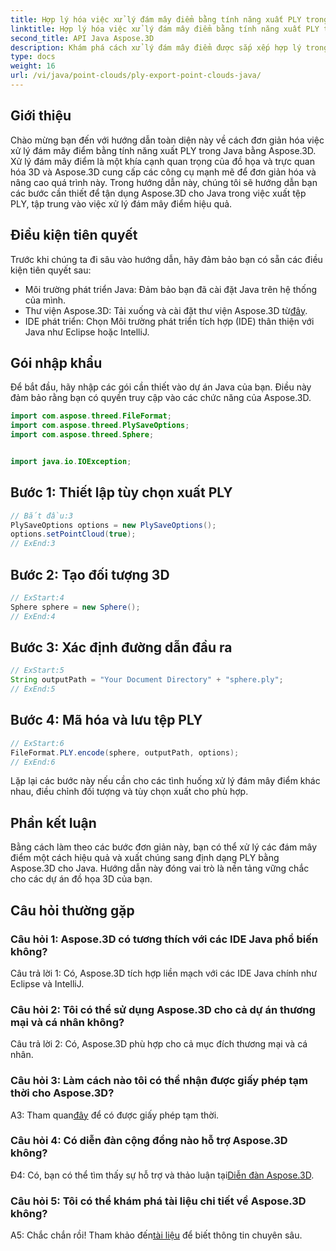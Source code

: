```yaml
---
title: Hợp lý hóa việc xử lý đám mây điểm bằng tính năng xuất PLY trong Java
linktitle: Hợp lý hóa việc xử lý đám mây điểm bằng tính năng xuất PLY trong Java
second_title: API Java Aspose.3D
description: Khám phá cách xử lý đám mây điểm được sắp xếp hợp lý trong Java với Aspose.3D. Tìm hiểu cách xuất tệp PLY một cách dễ dàng. Tăng cường các dự án đồ họa 3D của bạn với hướng dẫn từng bước của chúng tôi.
type: docs
weight: 16
url: /vi/java/point-clouds/ply-export-point-clouds-java/
---
```

## Giới thiệu

Chào mừng bạn đến với hướng dẫn toàn diện này về cách đơn giản hóa việc xử lý đám mây điểm bằng tính năng xuất PLY trong Java bằng Aspose.3D. Xử lý đám mây điểm là một khía cạnh quan trọng của đồ họa và trực quan hóa 3D và Aspose.3D cung cấp các công cụ mạnh mẽ để đơn giản hóa và nâng cao quá trình này. Trong hướng dẫn này, chúng tôi sẽ hướng dẫn bạn các bước cần thiết để tận dụng Aspose.3D cho Java trong việc xuất tệp PLY, tập trung vào việc xử lý đám mây điểm hiệu quả.

## Điều kiện tiên quyết

Trước khi chúng ta đi sâu vào hướng dẫn, hãy đảm bảo bạn có sẵn các điều kiện tiên quyết sau:

- Môi trường phát triển Java: Đảm bảo bạn đã cài đặt Java trên hệ thống của mình.
-  Thư viện Aspose.3D: Tải xuống và cài đặt thư viện Aspose.3D từ[đây](https://releases.aspose.com/3d/java/).
- IDE phát triển: Chọn Môi trường phát triển tích hợp (IDE) thân thiện với Java như Eclipse hoặc IntelliJ.

## Gói nhập khẩu

Để bắt đầu, hãy nhập các gói cần thiết vào dự án Java của bạn. Điều này đảm bảo rằng bạn có quyền truy cập vào các chức năng của Aspose.3D.

```java
import com.aspose.threed.FileFormat;
import com.aspose.threed.PlySaveOptions;
import com.aspose.threed.Sphere;


import java.io.IOException;
```

## Bước 1: Thiết lập tùy chọn xuất PLY

```java
// Bắt đầu:3
PlySaveOptions options = new PlySaveOptions();
options.setPointCloud(true);
// ExEnd:3
```

## Bước 2: Tạo đối tượng 3D

```java
// ExStart:4
Sphere sphere = new Sphere();
// ExEnd:4
```

## Bước 3: Xác định đường dẫn đầu ra

```java
// ExStart:5
String outputPath = "Your Document Directory" + "sphere.ply";
// ExEnd:5
```

## Bước 4: Mã hóa và lưu tệp PLY

```java
// ExStart:6
FileFormat.PLY.encode(sphere, outputPath, options);
// ExEnd:6
```

Lặp lại các bước này nếu cần cho các tình huống xử lý đám mây điểm khác nhau, điều chỉnh đối tượng và tùy chọn xuất cho phù hợp.

## Phần kết luận

Bằng cách làm theo các bước đơn giản này, bạn có thể xử lý các đám mây điểm một cách hiệu quả và xuất chúng sang định dạng PLY bằng Aspose.3D cho Java. Hướng dẫn này đóng vai trò là nền tảng vững chắc cho các dự án đồ họa 3D của bạn.

## Câu hỏi thường gặp

### Câu hỏi 1: Aspose.3D có tương thích với các IDE Java phổ biến không?

Câu trả lời 1: Có, Aspose.3D tích hợp liền mạch với các IDE Java chính như Eclipse và IntelliJ.

### Câu hỏi 2: Tôi có thể sử dụng Aspose.3D cho cả dự án thương mại và cá nhân không?

Câu trả lời 2: Có, Aspose.3D phù hợp cho cả mục đích thương mại và cá nhân.

### Câu hỏi 3: Làm cách nào tôi có thể nhận được giấy phép tạm thời cho Aspose.3D?

 A3: Tham quan[đây](https://purchase.aspose.com/temporary-license/) để có được giấy phép tạm thời.

### Câu hỏi 4: Có diễn đàn cộng đồng nào hỗ trợ Aspose.3D không?

 Đ4: Có, bạn có thể tìm thấy sự hỗ trợ và thảo luận tại[Diễn đàn Aspose.3D](https://forum.aspose.com/c/3d/18).

### Câu hỏi 5: Tôi có thể khám phá tài liệu chi tiết về Aspose.3D không?

 A5: Chắc chắn rồi! Tham khảo đến[tài liệu](https://reference.aspose.com/3d/java/) để biết thông tin chuyên sâu.